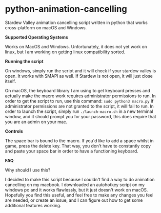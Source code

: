 # python-animation-cancelling
Stardew Valley animation cancelling script written in python that works cross-platform on macOS and Windows.

**Supported Operating Systems**

Works on MacOS and Windows. Unfortunately, it does not yet work on linux, but I am working on getting linux compatibility sorted. 

**Running the script**

On windows, simply run the script and it will check if your stardew valley is open. It works with SMAPI as well. If Stardew is not open, it will just close itself. 

On macOS, the keyboard library I am using to get keyboard presses and actually make the macro work requires administrator permissions to run. In order to get the script to run, use this command: ```sudo python3 macro.py``` If administrator permissions are not granted to the script, it will fail to run. 
In order to launch the script, simply run ```./launch-macro.sh``` in a new terminal window, and it should prompt you for your password, this does require that you are an admin on your mac. 

**Controls**

The space bar is bound to the macro. If you'd like to add a space whilst in game, press the delete key. That way, you don't have to constantly copy and paste your space bar in order to have a functioning keyboard. 

**FAQ**

Why should I use this?

I decided to make this script because I couldn't find a way to do animation cancelling on my macbook. I downloaded an autohotkey script on my windows pc and it works flawlessly, but it just doesn't work on macOS. Hopefully you find this useful, and feel free to make any changes you feel are needed, or create an issue, and I can figure out how to get some additional features working.
